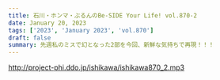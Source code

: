 ```yaml
---
title: 石川・ホンマ・ぶるんのBe-SIDE Your Life! vol.870-2
date: January 20, 2023
tags: ['2023', 'January 2023', 'vol.870']
draft: false
summary: 先週私のミスで幻となった2部を今回、新鮮な気持ちで再現！！！
---
```


http://project-phi.ddo.jp/ishikawa/ishikawa870_2.mp3